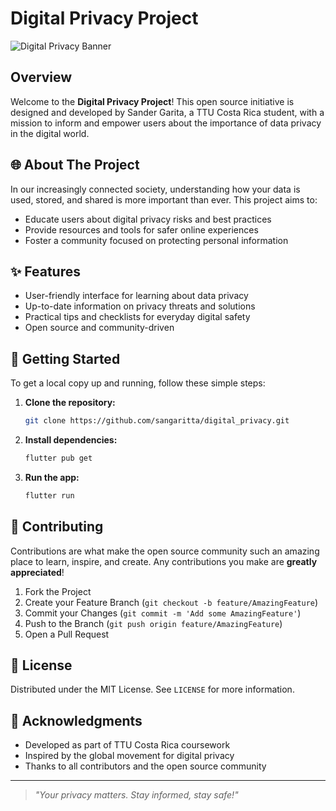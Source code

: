 # Digital Privacy Project

![Digital Privacy Banner](https://img.shields.io/badge/Digital%20Privacy-Empowering%20Users-blueviolet?style=for-the-badge)

## Overview

Welcome to the **Digital Privacy Project**! This open source initiative is designed and developed by Sander Garita, a TTU Costa Rica student, with a mission to inform and empower users about the importance of data privacy in the digital world.

## 🌐 About The Project

In our increasingly connected society, understanding how your data is used, stored, and shared is more important than ever. This project aims to:

- Educate users about digital privacy risks and best practices
- Provide resources and tools for safer online experiences
- Foster a community focused on protecting personal information

## ✨ Features

- User-friendly interface for learning about data privacy
- Up-to-date information on privacy threats and solutions
- Practical tips and checklists for everyday digital safety
- Open source and community-driven

## 🚀 Getting Started

To get a local copy up and running, follow these simple steps:

1. **Clone the repository:**
   ```bash
   git clone https://github.com/sangaritta/digital_privacy.git
   ```
2. **Install dependencies:**
   ```bash
   flutter pub get
   ```
3. **Run the app:**
   ```bash
   flutter run
   ```

## 🤝 Contributing

Contributions are what make the open source community such an amazing place to learn, inspire, and create. Any contributions you make are **greatly appreciated**!

1. Fork the Project
2. Create your Feature Branch (`git checkout -b feature/AmazingFeature`)
3. Commit your Changes (`git commit -m 'Add some AmazingFeature'`)
4. Push to the Branch (`git push origin feature/AmazingFeature`)
5. Open a Pull Request

## 📄 License

Distributed under the MIT License. See `LICENSE` for more information.

## 🙏 Acknowledgments

- Developed as part of TTU Costa Rica coursework
- Inspired by the global movement for digital privacy
- Thanks to all contributors and the open source community

---

> _"Your privacy matters. Stay informed, stay safe!"_
